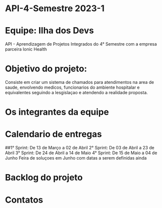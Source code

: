 # API-4-Semestre 2023-1
# Equipe: Ilha dos Devs
API - Aprendizagem de Projetos Integrados do 4° Semestre com a empresa parceira Ionic Health
# Objetivo do projeto:
Consiste em criar um sistema de chamados para atendimentos na area de saude, envolvendo medicos, funcionarios do ambiente hospitalar e equivalentes seguindo a lesgislaçao e atendendo a realidade proposta.
# Os integrantes da equipe
# Calendario de entregas
##1° Sprint: De 13 de Março a 02 de Abril
2° Sprint: De 03 de Abril a 23 de Abril
3° Sprint: De 24 de Abril a 14 de Maio
4° Sprint: De 15 de Maio a 04 de Junho
Feira de soluçoes em Junho com datas a serem definidas ainda
# Backlog do projeto
# Contatos
